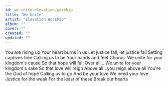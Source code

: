 ```yaml
---
id: we-unite-elevation-worship
title: "We Unite"
artist: "Elevation Worship"
album: ""
cover: ""
created: ""
updated: ""
---
```


You are rising up
Your heart burns in us
Let justice fall, let justice fall
Setting captives free
Calling us to be
Your hands and feet
Chorus:
We unite for your kingdom's cause
So that hope will fall
Over all...
We unite for your kingdom's sake
So that love will reign
Above all...you reign above all
You're the God of hope
Calling us to go
And be your love
We need your love
Justice for the weak
For the least of these
Break our hearts